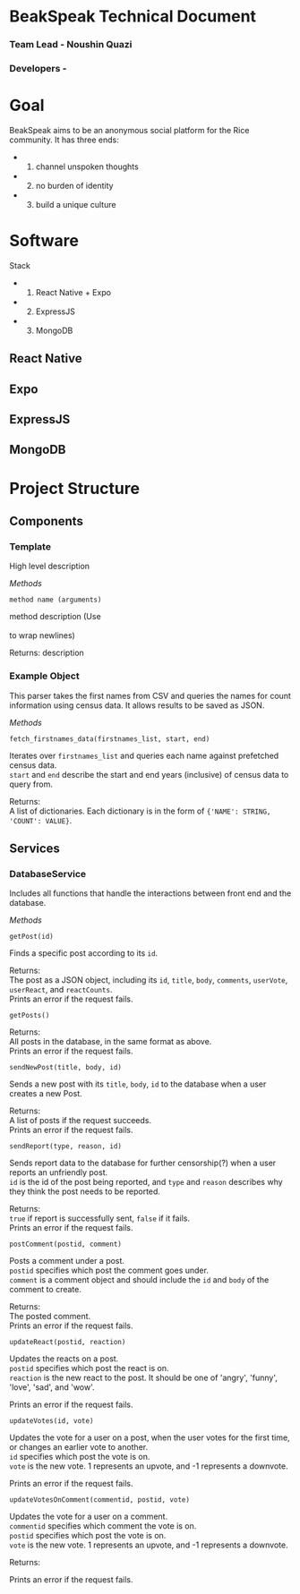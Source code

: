# BeakSpeak Technical Document

### Team Lead - Noushin Quazi
### Developers - <ADD YOUR NAME>


# Goal

BeakSpeak aims to be an anonymous social platform for the Rice community. It has
three ends:
+ 1. channel unspoken thoughts
+ 2. no burden of identity
+ 3. build a unique culture 

# Software

Stack
+ 1. React Native + Expo
+ 2. ExpressJS
+ 3. MongoDB

## React Native
## Expo
## ExpressJS
## MongoDB

# Project Structure

## Components

### Template <PUT NAME OF COMPONENT HERE>

High level description

*Methods*

```
method name (arguments)
```

method description (Use <br><br/> to wrap newlines)

Returns:
    description

### Example Object    

This parser takes the first names from  CSV and queries the names for count information using census data. It allows results to be saved as JSON.

*Methods*

```
fetch_firstnames_data(firstnames_list, start, end)
```

Iterates over `firstnames_list` and queries each name against prefetched census data. 
<br/>`start` and `end` describe the start and end years (inclusive) of census data to query from.<br/>

Returns:
    <br/>A list of dictionaries. Each dictionary is in the form of `{'NAME': STRING, 'COUNT': VALUE}`.<br/>

## Services

### DatabaseService

Includes all functions that handle the interactions between front end and the database. 

*Methods*

```
getPost(id)
```
Finds a specific post according to its `id`.

Returns:
<br> The post as a JSON object, including its `id`, `title`, `body`, `comments`, `userVote`, `userReact`, and `reactCounts`.
<br> Prints an error if the request fails. 

```
getPosts()
```
Returns:
<br> All posts in the database, in the same format as above. 
<br> Prints an error if the request fails. 

```
sendNewPost(title, body, id)
```
Sends a new post with its `title`, `body`, `id` to the database when a user creates a new Post.

Returns:
<br> A list of posts if the request succeeds.
<br> Prints an error if the request fails. 

```
sendReport(type, reason, id)
```
Sends report data to the database for further censorship(?) when a user reports an unfriendly post. <br>
`id` is the id of the post being reported, and `type` and `reason` describes why they think the 
post needs to be reported.

Returns:
<br> `true` if report is successfully sent, `false` if it fails.
<br> Prints an error if the request fails. 

```
postComment(postid, comment)
```
Posts a comment under a post. <br> 
`postid` specifies which post the comment goes under. <br> 
`comment` is a comment object and should include the `id` and `body` of the comment to create.

Returns:
<br> The posted comment.
<br> Prints an error if the request fails. 

```
updateReact(postid, reaction)
```
Updates the reacts on a post. <br>
`postid` specifies which post the react is on. <br>
`reaction` is the new react to the post. It should be one of 'angry', 'funny', 'love', 'sad', and 'wow'.

Prints an error if the request fails.
 

```
updateVotes(id, vote)
```
Updates the vote for a user on a post, when the user votes for the first time, or changes an earlier vote to another.<br>
`id` specifies which post the vote is on. <br>
`vote` is the new vote. 1 represents an upvote, and -1 represents a downvote. 

Prints an error if the request fails. 

```
updateVotesOnComment(commentid, postid, vote)
```
Updates the vote for a user on a comment. <br>
`commentid` specifies which comment the vote is on. <br>
`postid` specifies which post the vote is on. <br>
`vote` is the new vote. 1 represents an upvote, and -1 represents a downvote. 

Returns:

Prints an error if the request fails. 

